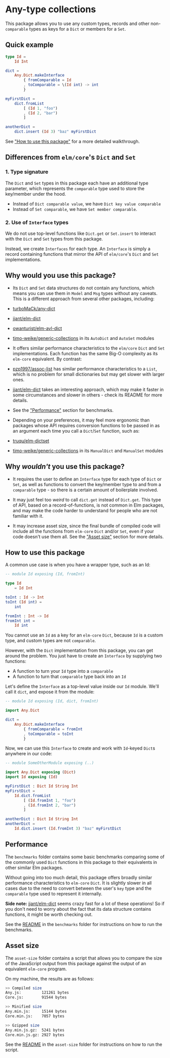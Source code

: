 # Any-type collections

This package allows you to use any custom types, records and other non-`comparable` types as keys for a `Dict` or members for a `Set`. 

## Quick example

```elm
type Id = 
    Id Int

dict = 
    Any.Dict.makeInterface 
        { fromComparable = Id
        , toComparable = \(Id int) -> int
        }

myFirstDict = 
    dict.fromList 
        [ (Id 1, "foo")
        , (Id 2, "bar")
        ]

anotherDict =
    dict.insert (Id 3) "baz" myFirstDict
```

See ["How to use this package"](#how-to-use-this-package) for a more detailed walkthrough.

## Differences from `elm/core`'s `Dict` and `Set`

### 1.  Type signature
The `Dict` and `Set` types in this package each have an additional type parameter, which represents the `comparable` type used to store the key/member under the hood. 
  *  Instead of `Dict comparable value`, we have `Dict key value comparable`
  *  Instead of `Set comparable`, we have `Set member comparable`.

### 2.  Use of `Interface` types
We do not use top-level functions like `Dict.get` or `Set.insert` to interact with the `Dict` and `Set` types from this package. 

Instead, we create `Interfaces` for each type. An `Interface` is simply a record containing functions that mirror the API of `elm/core`'s `Dict` and `Set` implementations.

## Why would you use this package?

*  Its `Dict` and `Set` data structures do not contain any functions, which means you can use them in `Model` and `Msg` types without any caveats. This is a different approach from several other packages, including:
  *  [turboMaCk/any-dict](https://package.elm-lang.org/packages/turboMaCk/any-dict/latest)
  *  [jjant/elm-dict](https://package.elm-lang.org/packages/jjant/elm-dict/latest)
  *  [owanturist/elm-avl-dict](https://package.elm-lang.org/packages/owanturist/elm-avl-dict/latest)
  *  [timo-weike/generic-collections](https://package.elm-lang.org/packages/timo-weike/generic-collections/latest) in its `AutoDict` and `AutoSet` modules

*  It offers similar performance characteristics to the `elm/core` `Dict` and `Set` implementations. Each function has the same Big-O complexity as its `elm-core` equivalent. By contrast:
  *  [pzp1997/assoc-list](https://package.elm-lang.org/packages/pzp1997/assoc-list/latest) has similar performance characteristics to a `List`, which is no problem for small dictionaries but may get slower with larger ones.
  *  [jjant/elm-dict](https://package.elm-lang.org/packages/jjant/elm-dict/latest) takes an interesting approach, which may make it faster in some circumstances and slower in others - check its README for more details.
  *  See the ["Performance"](#performance) section for benchmarks.

*  Depending on your preferences, it may feel more ergonomic than packages whose API requires conversion functions to be passed in as an argument each time you call a `Dict`/`Set` function, such as:
  *  [truqu/elm-dictset](https://package.elm-lang.org/packages/truqu/elm-dictset/latest)
  *  [timo-weike/generic-collections](https://package.elm-lang.org/packages/timo-weike/generic-collections/latest) in its `ManualDict` and `ManualSet` modules

## Why _wouldn't_ you use this package?

*  It requires the user to define an `Interface` type for each type of `Dict` or `Set`, as well as functions to convert the key/member type to and from a `comparable` type - so there is a certain amount of boilerplate involved.

*  It may just feel too _weird_ to call `dict.get` instead of `Dict.get`. This type of API, based on a record-of-functions, is not common in Elm packages, and may make the code harder to understand for people who are not familiar with it.

*  It may increase asset size, since the final bundle of compiled code will include all the functions from `elm-core` `Dict` and/or `Set`, even if your code doesn't use them all. See the ["Asset size"](#asset-size) section for more details.

## How to use this package

A common use case is when you have a wrapper type, such as an Id:

```elm
-- module Id exposing (Id, fromInt)

type Id
    = Id Int

toInt : Id -> Int
toInt (Id int) = 
    int

fromInt : Int -> Id
fromInt int = 
    Id int
```

You cannot use an `Id` as a key for an `elm-core` `Dict`, because `Id` is a custom type, and custom types are not `comparable`.

However, with the `Dict` implementation from this package, you can get around the problem. You just have to create an `Interface` by supplying two functions:
*  A function to turn your `Id` type into a `comparable`
*  A function to turn that `comparable` type back into an `Id`

Let's define the `Interface` as a top-level value inside our `Id` module. We'll call it `dict`, and expose it from the module:

```elm
-- module Id exposing (Id, dict, fromInt)

import Any.Dict

dict = 
    Any.Dict.makeInterface 
        { fromComparable = fromInt 
        , toComparable = toInt
        }
```

Now, we can use this `Interface` to create and work with `Id`-keyed `Dict`s anywhere in our code:

```elm
-- module SomeOtherModule exposing (..)

import Any.Dict exposing (Dict)
import Id exposing (Id)

myFirstDict : Dict Id String Int
myFirstDict = 
    Id.dict.fromList 
        [ (Id.fromInt 1, "foo")
        , (Id.fromInt 2, "bar")
        ]

anotherDict : Dict Id String Int
anotherDict =
    Id.dict.insert (Id.fromInt 3) "baz" myFirstDict
```

## Performance

The `benchmarks` folder contains some basic benchmarks comparing some of the commonly used `Dict` functions in this package to their equivalents in other similar Elm packages.

Without going into too much detail, this package offers broadly similar performance characteristics to `elm-core` `Dict`. It is slightly slower in all cases due to the need to convert between the user's `key` type and the `comparable` type used to represent it internally.

**Side note:** [jjant/elm-dict](https://package.elm-lang.org/packages/jjant/elm-dict/latest) seems crazy fast for a lot of these operations! So if you don't need to worry about the fact that its data structure contains functions, it might be worth checking out.

See the [README](https://github.com/edkelly303/elm-any-type-collections/blob/main/benchmarks/README.md) in the `benchmarks` folder for instructions on how to run the benchmarks.

## Asset size

The `asset-size` folder contains a script that allows you to compare the size of the JavaScript output from this package against the output of an equivalent `elm-core` program. 

On my machine, the results are as follows:

```bash
>> Compiled size
Any.js:         121261 bytes
Core.js:        91544 bytes

>> Minified size
Any.min.js:     15144 bytes
Core.min.js:    7057 bytes

>> Gzipped size
Any.min.js.gz:  5241 bytes
Core.min.js.gz: 2927 bytes
```

See the [README](https://github.com/edkelly303/elm-any-type-collections/blob/main/asset-size/README.md) in the `asset-size` folder for instructions on how to run the script.